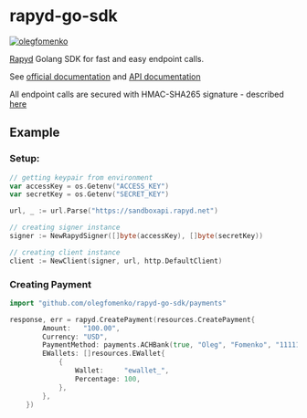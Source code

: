 # rapyd-go-sdk

[![olegfomenko](https://circleci.com/gh/olegfomenko/rapyd-go-sdk.svg?style=shield)](https://circleci.com/gh/olegfomenko/rapyd-go-sdk)

[Rapyd](https://rapyd.net/) Golang SDK for fast and easy endpoint calls.

See [official documentation](https://docs.rapyd.net/build-with-rapyd/docs/getting-started)
and [API documentation](https://docs.rapyd.net/build-with-rapyd/reference/rapyd-overview)

All endpoint calls are secured with HMAC-SHA265 signature -
described [here](https://docs.rapyd.net/build-with-rapyd/reference/message-security)

## Example

### Setup:

```go
// getting keypair from environment
var accessKey = os.Getenv("ACCESS_KEY")
var secretKey = os.Getenv("SECRET_KEY")

url, _ := url.Parse("https://sandboxapi.rapyd.net")

// creating signer instance
signer := NewRapydSigner([]byte(accessKey), []byte(secretKey))

// creating client instance
client := NewClient(signer, url, http.DefaultClient)
```

### Creating Payment
```go
import "github.com/olegfomenko/rapyd-go-sdk/payments"
```

```go
response, err = rapyd.CreatePayment(resources.CreatePayment{
		Amount:   "100.00",
		Currency: "USD",
		PaymentMethod: payments.ACHBank(true, "Oleg", "Fomenko", "111111111", "111111", "111111"),
		EWallets: []resources.EWallet{
			{
				Wallet:     "ewallet_",
				Percentage: 100,
			},
		},
	})
```